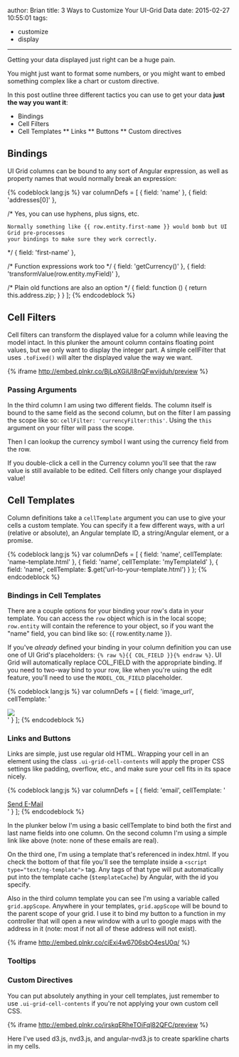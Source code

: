 author: Brian
title: 3 Ways to Customize Your UI-Grid Data
date: 2015-02-27 10:55:01
tags:
 - customize
 - display
---

<!-- 5 ways to display data the way you want -->

Getting your data displayed just right can be a huge pain.

You might just want to format some numbers, or you might want to embed something complex like a chart or custom directive.

In this post outline three different tactics you can use to get your data **just the way you want it**:

* Bindings
* Cell Filters
* Cell Templates
** Links
** Buttons
** Custom directives

## Bindings

UI Grid columns can be bound to any sort of Angular expression, as well as property names that would normally break an expression:

{% codeblock lang:js %}
var columnDefs = [
  { field: 'name' },
  { field: 'addresses[0]' },

  /*
    Yes, you can use hyphens, plus signs, etc.

    Normally something like {{ row.entity.first-name }} would bomb but UI Grid pre-processes
    your bindings to make sure they work correctly.
  */
  { field: 'first-name' }, 

  /* Function expressions work too */
  { field: 'getCurrency()' },
  { field: 'transformValue(row.entity.myField)' },

  /* Plain old functions are also an option */
  { field: function () { return this.address.zip; } }
];
{% endcodeblock %}

## Cell Filters

Cell filters can transform the displayed value for a column while leaving the model intact. In this plunker the amount column contains floating point values, but we only want to display the integer part. A simple cellFilter that uses `.toFixed()` will alter the displayed value the way we want.

{% iframe http://embed.plnkr.co/BjLqXGiUI8nQFwvijduh/preview %}

### Passing Arguments ###

In the third column I am using two different fields. The column itself is bound to the same field as the second column, but on the filter I am passing the scope like so: `cellFilter: 'currencyFilter:this'`.  Using the `this` argument on your filter will pass the scope.

Then I can lookup the currency symbol I want using the currency field from the row.

If you double-click a cell in the Currency column you'll see that the raw value is still available to be edited. Cell filters only change your displayed value!

## Cell Templates ##

Column definitions take a `cellTemplate` argument you can use to give your cells a custom template. You can specify it a few different ways, with a url (relative or absolute), an Angular template ID, a string/Angular element, or a promise.

{% codeblock lang:js %}
var columnDefs = [
  { field: 'name', cellTemplate: 'name-template.html' },
  { field: 'name', cellTemplate: 'myTemplateId' },
  { field: 'name', cellTemplate: $.get('url-to-your-template.html') }
};
{% endcodeblock %}

### Bindings in Cell Templates ###

There are a couple options for your binding your row's data in your template. You can access the `row` object which is in the local scope; `row.entity` will contain the reference to your object, so if you want the "name" field, you can bind like so: {{ row.entity.name }}.

If you've *already* defined your binding in your column definition you can use one of UI Grid's placeholders: `{% raw %}{{ COL_FIELD }}{% endraw %}`. UI Grid will automatically replace COL_FIELD with the appropriate binding. If you need to two-way bind to your row, like when you're using the edit feature, you'll need to use the `MODEL_COL_FIELD` placeholder.

{% codeblock lang:js %}
var columnDefs = [
  {
    field: 'image_url',
    cellTemplate: '<div class="ui-grid-cell-contents"><img src="{% raw %}{{ COL_FIELD }}{% endraw %}" /></div>'
  }
];
{% endcodeblock %}

### Links and Buttons ###

Links are simple, just use regular old HTML. Wrapping your cell in an element using the class `.ui-grid-cell-contents` will apply the proper CSS settings like padding, overflow, etc., and make sure your cell fits in its space nicely.

{% codeblock lang:js %}
var columnDefs = [
  {
    field: 'email',
    cellTemplate: '<div class="ui-grid-cell-contents"><a href="mailto:{% raw %}{{ COL_FIELD }}{% endraw %}">Send E-Mail</a></div>'
  }
];
{% endcodeblock %}

In the plunker below I'm using a basic cellTemplate to bind both the first and last name fields into one column. On the second column I'm using a simple link like above (note: none of these emails are real).

On the third one, I'm using a template that's referenced in index.html. If you check the bottom of that file you'll see the template inside a `<script type="text/ng-template">` tag. Any tags of that type will put automatically put into the template cache (`$templateCache`) by Angular, with the id you specify.

Also in the third column template you can see I'm using a variable called `grid.appScope`. Anywhere in your templates, `grid.appScope` will be bound to the parent scope of your grid. I use it to bind my button to a function in my controller that will open a new window with a url to google maps with the address in it (note: most if not all of these address will not exist).

{% iframe http://embed.plnkr.co/ciExi4w6706sbO4esU0q/ %}

### Tooltips ###



### Custom Directives ###

You can put absolutely anything in your cell templates, just remember to use `.ui-grid-cell-contents` if you're not applying your own custom cell CSS.

{% iframe http://embed.plnkr.co/irskqERheTOiFql82QFC/preview %}

Here I've used d3.js, nvd3.js, and angular-nvd3.js to create sparkline charts in my cells.
